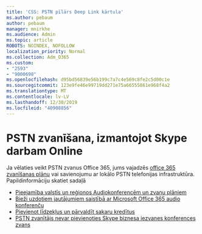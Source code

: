 ```yaml
---
title: 'CSS: PSTN pīlārs Deep Link kārtula'
ms.author: pebaum
author: pebaum
manager: mnirkhe
ms.audience: Admin
ms.topic: article
ROBOTS: NOINDEX, NOFOLLOW
localization_priority: Normal
ms.collection: Adm_O365
ms.custom:
- "2593"
- "9000698"
ms.openlocfilehash: d95bd56839e56b199c7a7c4e569c8fe2c5d00c1e
ms.sourcegitcommit: 123e9fe46e99719dd271e75a66555861e968f4a2
ms.translationtype: MT
ms.contentlocale: lv-LV
ms.lasthandoff: 12/30/2019
ms.locfileid: "40908856"
---
```

# <a name="pstn-calling-with-skype-for-business-online"></a>PSTN zvanīšana, izmantojot Skype darbam Online

Ja vēlaties veikt PSTN zvanus Office 365, jums vajadzēs [office 365 zvanīšanas plānu](https://docs.microsoft.com/microsoftteams/what-is-phone-system-in-office-365#more-about-calling-plans) vai savienojumu ar lokālo PSTN telefonijas infrastruktūra. Papildinformāciju skatiet sadaļā

- [Pieejamība valstīs un reģionos Audiokonferencēm un zvanu plāniem](https://docs.microsoft.com/microsoftteams/country-and-region-availability-for-audio-conferencing-and-calling-plans/country-and-region-availability-for-audio-conferencing-and-calling-plans)
- [Bieži uzdotiem jautājumiem saistībā ar Microsoft Office 365 audio konferenču](https://docs.microsoft.com/microsoftteams/audio-conferencing-common-questions)
- [Pievienot līdzekļus un pārvaldīt sakaru kredītus](https://docs.microsoft.com/microsoftteams/add-funds-and-manage-communications-credits)
- [PSTN zvanītājs nevar pievienoties Skype biznesa iezvanes konferences zvans](https://docs.microsoft.com/SkypeForBusiness/troubleshoot/online-conferencing/pstn-callers-cant-join-dial-in-call)
